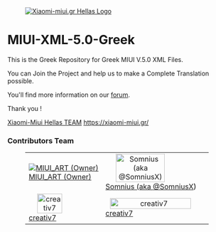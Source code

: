 <dl><dd><a href="https://xiaomi-miui.gr/" target="_blank"><img src="https://raw.githubusercontent.com/Xiaomi-Miui-Hellas/MIUI-XML-5.0-Greek/master/Greek/main/Browser.apk/assets/quicklinks4-el-rGR/miui-hellas.png" border="0" alt="Xiaomi-miui.gr Hellas Logo"></a></dd></dl>

MIUI-XML-5.0-Greek
==================

This is the Greek Repository for Greek MIUI V.5.0 XML Files.

You can Join the Project and help us to make a Complete Translation possible.

You'll find more information on our [forum](https://xiaomi-miui.gr/community/).

Thank you !

[Xiaomi-Miui Hellas TEAM](https://xiaomi-miui.gr/)
https://xiaomi-miui.gr/


### Contributors Team 

<dl><dd><table border="0" style="background-color:;border-collapse:collapse;border:0px solid #FFCC00;color:#000000;width:100%" cellpadding="3" cellspacing="3">
	<tr>
		<td><span align="center"><a href="https://xiaomi-miui.gr/community/index.php/User/1-MIUI-ART/" target="_blank"><img src="https://xiaomi-miui.gr/community/wcf/images/avatars/e7/126-e71dc494179ddb8ce1f843030270c6b75d7946be.png" border="0" alt="MIUI_ART (Owner)"><br />MIUI_ART (Owner)</span></td>
		<td><span align="center"><a href="https://xiaomi-miui.gr/community/index.php/User/1042-SomniusX/" target="_blank"><img src="https://xiaomi-miui.gr/community/wcf/images/avatars/ad/221-ad039e16423900a74388e0fe2b848784a7713288-128.jpg" width="70%" height="70%" border="0" alt="Somnius (aka @SomniusX)"><br />Somnius (aka <a href="http://twitter.com/SomniusX" target="_blank">@SomniusX</a>)</span></td>
	</tr>
	<tr>
		<td><span align="center"><a href="https://xiaomi-miui.gr/community/index.php/User/128-creativ7/" target="_blank"><img src="https://xiaomi-miui.gr/community/wcf/images/avatars/e7/126-e71dc494179ddb8ce1f843030270c6b75d7946be.png" width="60%" height="60%" border="0" alt="creativ7"><br />creativ7</span></td>
		<td><span align="center"><a href="#" target="_blank"><img src="https://xiaomi-miui.gr/community/wcf/images/avatars/32/119-326016a915cf2d036a0f468aafac0c6865cdd207." width="90%" height="90%" border="0" alt="creativ7"><br />creativ7</span></td>
	</tr>
</table></dd></dl>

